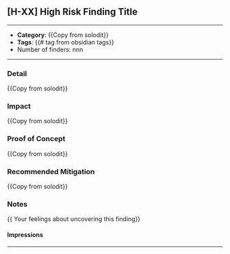 
## [H-XX] High Risk Finding Title

----
- **Category**: {{Copy from solodit}}
- **Tags**:  {{# tag from obsidian tags}}
- Number of finders: nnn
---

### Detail

{{Copy from solodit}}
### Impact

{{Copy from solodit}}
### Proof of Concept

{{Copy from solodit}}
### Recommended Mitigation

{{Copy from solodit}}
### Notes

{{ Your feelings about uncovering this finding}}
#### Impressions

---